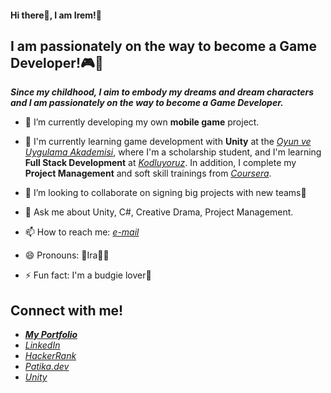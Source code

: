 #### Hi there👋, I am Irem!💫

## I am passionately on the way to become a Game Developer!🎮📱

***Since my childhood, I aim to embody my dreams and dream characters and I am passionately on the way to become a Game Developer.***

<!--
**iraska/iraska** is a ✨ _special_ ✨ repository because its `README.md` (this file) appears on your GitHub profile.

Here are some ideas to get you started:-->

- 🔭 I’m currently developing my own **mobile game** project.

- 🌱 I'm currently learning game development with **Unity** at the *[Oyun ve Uygulama Akademisi](https://oyunveuygulamaakademisi.com/)*, where I'm a scholarship student, and I'm learning **Full Stack Development** at *[Kodluyoruz](https://kodluyoruz.org/)*. In addition, I complete my **Project Management** and soft skill trainings from *[Coursera](https://www.coursera.org/)*.

- 👯 I’m looking to collaborate on signing big projects with new teams🤝

- 💬 Ask me about Unity, C#, Creative Drama, Project Management.
- 📫 How to reach me: *[e-mail](siremturna@gmail.com)*
- 😄 Pronouns: 🌈Ira🧜‍♀️
- ⚡ Fun fact: I'm a budgie lover🦜

## Connect with me!
- ***[My Portfolio](https://iraska.github.io/)***
- *[LinkedIn](www.linkedin.com/in/irem-turna)*
- *[HackerRank](https://www.hackerrank.com/iraska)*
- *[Patika.dev](https://app.patika.dev/iraska)*
- *[Unity](https://learn.unity.com/u/iremturna)*
